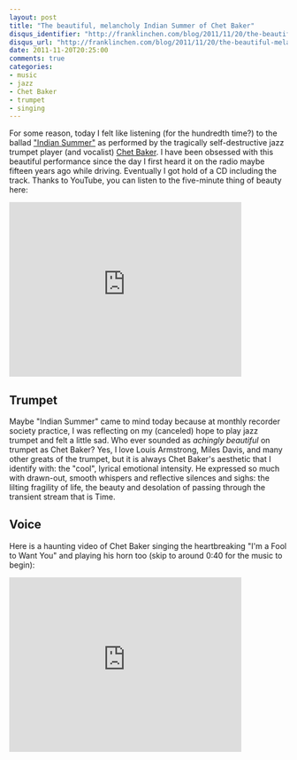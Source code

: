 ```yaml
---
layout: post
title: "The beautiful, melancholy Indian Summer of Chet Baker"
disqus_identifier: "http://franklinchen.com/blog/2011/11/20/the-beautiful-melancholy-indian-summer-of-chet-baker/"
disqus_url: "http://franklinchen.com/blog/2011/11/20/the-beautiful-melancholy-indian-summer-of-chet-baker/"
date: 2011-11-20T20:25:00
comments: true
categories:
- music
- jazz
- Chet Baker
- trumpet
- singing
---
```

For some reason, today I felt like listening (for the hundredth time?) to the ballad ["Indian Summer"](http://en.wikipedia.org/wiki/Indian_Summer_%28Victor_Herbert_song%29) as performed by the tragically self-destructive jazz trumpet player (and vocalist) [Chet Baker](http://en.wikipedia.org/wiki/Chet_Baker). I have been obsessed with this beautiful performance since the day I first heard it on the radio maybe fifteen years ago while driving. Eventually I got hold of a CD including the track. Thanks to YouTube, you can listen to the five-minute thing of beauty here:

<iframe width="420" height="315" src="http://www.youtube.com/embed/_KFw6gd_66w" frameborder="0" allowfullscreen></iframe>

## Trumpet

Maybe "Indian Summer" came to mind today because at monthly recorder society practice, I was reflecting on my (canceled) hope to play jazz trumpet and felt a little sad. Who ever sounded as *achingly beautiful* on trumpet as Chet Baker? Yes, I love Louis Armstrong, Miles Davis, and many other greats of the trumpet, but it is always Chet Baker's aesthetic that I identify with: the "cool", lyrical emotional intensity. He expressed so much with drawn-out, smooth whispers and reflective silences and sighs: the lilting fragility of life, the beauty and desolation of passing through the transient stream that is Time.

## Voice

Here is a haunting video of Chet Baker singing the heartbreaking "I'm a Fool to Want You" and playing his horn too (skip to around 0:40 for the music to begin):

<iframe width="420" height="315" src="http://www.youtube.com/embed/2ZK8TnDIe2w" frameborder="0" allowfullscreen></iframe>
